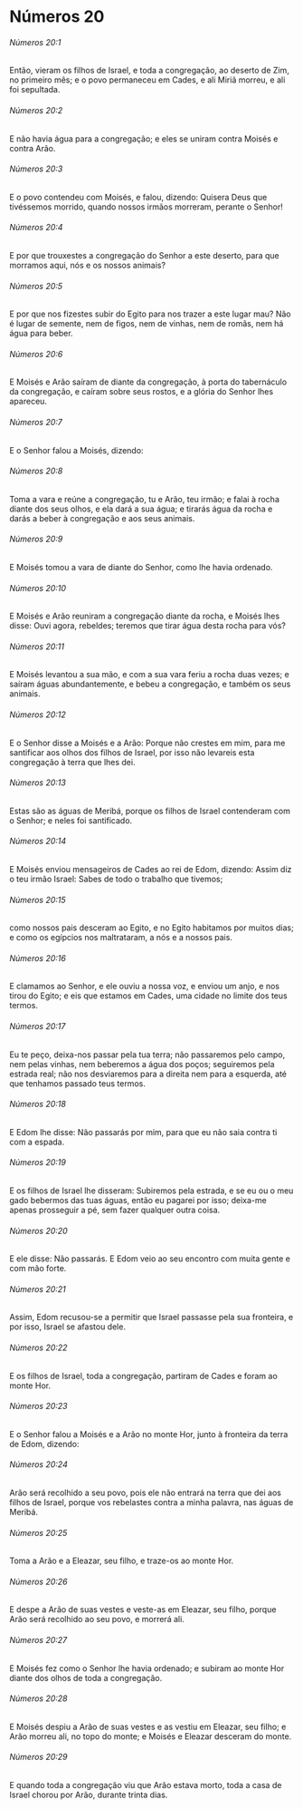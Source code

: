 # Números 20

###### Números 20:1

Então, vieram os filhos de Israel, e toda a congregação, ao deserto de Zim, no primeiro mês; e o povo permaneceu em Cades, e ali Miriã morreu, e ali foi sepultada.

###### Números 20:2

E não havia água para a congregação; e eles se uniram contra Moisés e contra Arão.

###### Números 20:3

E o povo contendeu com Moisés, e falou, dizendo: Quisera Deus que tivéssemos morrido, quando nossos irmãos morreram, perante o Senhor!

###### Números 20:4

E por que trouxestes a congregação do Senhor a este deserto, para que morramos aqui, nós e os nossos animais?

###### Números 20:5

E por que nos fizestes subir do Egito para nos trazer a este lugar mau? Não é lugar de semente, nem de figos, nem de vinhas, nem de romãs, nem há água para beber.

###### Números 20:6

E Moisés e Arão saíram de diante da congregação, à porta do tabernáculo da congregação, e caíram sobre seus rostos, e a glória do Senhor lhes apareceu.

###### Números 20:7

E o Senhor falou a Moisés, dizendo:

###### Números 20:8

Toma a vara e reúne a congregação, tu e Arão, teu irmão; e falai à rocha diante dos seus olhos, e ela dará a sua água; e tirarás água da rocha e darás a beber à congregação e aos seus animais.

###### Números 20:9

E Moisés tomou a vara de diante do Senhor, como lhe havia ordenado.

###### Números 20:10

E Moisés e Arão reuniram a congregação diante da rocha, e Moisés lhes disse: Ouvi agora, rebeldes; teremos que tirar água desta rocha para vós?

###### Números 20:11

E Moisés levantou a sua mão, e com a sua vara feriu a rocha duas vezes; e saíram águas abundantemente, e bebeu a congregação, e também os seus animais.

###### Números 20:12

E o Senhor disse a Moisés e a Arão: Porque não crestes em mim, para me santificar aos olhos dos filhos de Israel, por isso não levareis esta congregação à terra que lhes dei.

###### Números 20:13

Estas são as águas de Meribá, porque os filhos de Israel contenderam com o Senhor; e neles foi santificado.

###### Números 20:14

E Moisés enviou mensageiros de Cades ao rei de Edom, dizendo: Assim diz o teu irmão Israel: Sabes de todo o trabalho que tivemos;

###### Números 20:15

como nossos pais desceram ao Egito, e no Egito habitamos por muitos dias; e como os egípcios nos maltrataram, a nós e a nossos pais.

###### Números 20:16

E clamamos ao Senhor, e ele ouviu a nossa voz, e enviou um anjo, e nos tirou do Egito; e eis que estamos em Cades, uma cidade no limite dos teus termos.

###### Números 20:17

Eu te peço, deixa-nos passar pela tua terra; não passaremos pelo campo, nem pelas vinhas, nem beberemos a água dos poços; seguiremos pela estrada real; não nos desviaremos para a direita nem para a esquerda, até que tenhamos passado teus termos.

###### Números 20:18

E Edom lhe disse: Não passarás por mim, para que eu não saia contra ti com a espada.

###### Números 20:19

E os filhos de Israel lhe disseram: Subiremos pela estrada, e se eu ou o meu gado bebermos das tuas águas, então eu pagarei por isso; deixa-me apenas prosseguir a pé, sem fazer qualquer outra coisa.

###### Números 20:20

E ele disse: Não passarás. E Edom veio ao seu encontro com muita gente e com mão forte.

###### Números 20:21

Assim, Edom recusou-se a permitir que Israel passasse pela sua fronteira, e por isso, Israel se afastou dele.

###### Números 20:22

E os filhos de Israel, toda a congregação, partiram de Cades e foram ao monte Hor.

###### Números 20:23

E o Senhor falou a Moisés e a Arão no monte Hor, junto à fronteira da terra de Edom, dizendo:

###### Números 20:24

Arão será recolhido a seu povo, pois ele não entrará na terra que dei aos filhos de Israel, porque vos rebelastes contra a minha palavra, nas águas de Meribá.

###### Números 20:25

Toma a Arão e a Eleazar, seu filho, e traze-os ao monte Hor.

###### Números 20:26

E despe a Arão de suas vestes e veste-as em Eleazar, seu filho, porque Arão será recolhido ao seu povo, e morrerá ali.

###### Números 20:27

E Moisés fez como o Senhor lhe havia ordenado; e subiram ao monte Hor diante dos olhos de toda a congregação.

###### Números 20:28

E Moisés despiu a Arão de suas vestes e as vestiu em Eleazar, seu filho; e Arão morreu ali, no topo do monte; e Moisés e Eleazar desceram do monte.

###### Números 20:29

E quando toda a congregação viu que Arão estava morto, toda a casa de Israel chorou por Arão, durante trinta dias.

